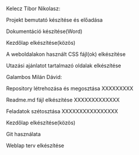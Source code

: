Kelecz Tibor Nikolasz: 

Projekt bemutató készítése és előadása 


Dokumentáció készítése(Word) 

Kezdőlap elkészítése(közös)

A weboldalakon használt CSS fájl(ok) elkészítése                

Utazási ajánlatot tartalmazó oldalak elkészítése
                                                                                                                      
Galambos Milán Dávid:

Repository létrehozása és megosztása XXXXXXXXX

Readme.md fájl elkészítése XXXXXXXXXXXXX

Feladatok szétosztása XXXXXXXXXXXXXXXX

Kezdőlap elkészítése(közös)

Git használata

Weblap terv elkészítése

